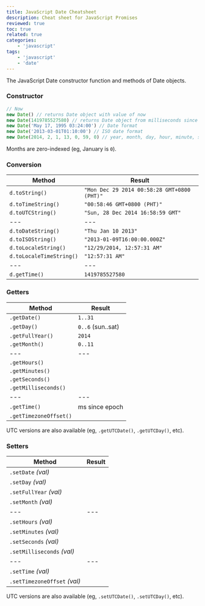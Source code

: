 ```yaml
---
title: JavaScript Date Cheatsheet
description: Cheat sheet for JavaScript Promises
reviewed: true
toc: true
related: true
categories:
    - 'javascript'
tags:
    - 'javascript'
    - 'date'
---
```


The JavaScript Date constructor function and methods of Date objects.

<!--more-->

### Constructor

```js
// Now
new Date() // returns Date object with value of now
new Date(1419785527580) // returns Date object from milliseconds since epoch
new Date('May 17, 1995 03:24:00') // Date format
new Date('2013-03-01T01:10:00') // ISO date format
new Date(2014, 2, 1, 13, 0, 59, 0) // year, month, day, hour, minute, second, milliseconds
```

Months are zero-indexed (eg, January is `0`).

### Conversion

| Method                   | Result                                      |
| ------------------------ | ------------------------------------------- |
| `d.toString()`           | `"Mon Dec 29 2014 00:58:28 GMT+0800 (PHT)"` |
| `d.toTimeString()`       | `"00:58:46 GMT+0800 (PHT)"`                 |
| `d.toUTCString()`        | `"Sun, 28 Dec 2014 16:58:59 GMT"`           |
| ---                      | ---                                         |
| `d.toDateString()`       | `"Thu Jan 10 2013"`                         |
| `d.toISOString()`        | `"2013-01-09T16:00:00.000Z"`                |
| `d.toLocaleString()`     | `"12/29/2014, 12:57:31 AM"`                 |
| `d.toLocaleTimeString()` | `"12:57:31 AM"`                             |
| ---                      | ---                                         |
| `d.getTime()`            | `1419785527580`                             |

### Getters

| Method                 | Result            |
| ---------------------- | ----------------- |
| `.getDate()`           | `1..31`           |
| `.getDay()`            | `0..6` (sun..sat) |
| `.getFullYear()`       | `2014`            |
| `.getMonth()`          | `0..11`           |
| ---                    | ---               |
| `.getHours()`          |                   |
| `.getMinutes()`        |                   |
| `.getSeconds()`        |                   |
| `.getMilliseconds()`   |                   |
| ---                    | ---               |
| `.getTime()`           | ms since epoch    |
| `.getTimezoneOffset()` |                   |

UTC versions are also available (eg, `.getUTCDate()`, `.getUTCDay()`, etc).

### Setters

| Method                       | Result |
| ---------------------------- | ------ |
| `.setDate` _(val)_           |        |
| `.setDay` _(val)_            |        |
| `.setFullYear` _(val)_       |        |
| `.setMonth` _(val)_          |        |
| ---                          | ---    |
| `.setHours` _(val)_          |        |
| `.setMinutes` _(val)_        |        |
| `.setSeconds` _(val)_        |        |
| `.setMilliseconds` _(val)_   |        |
| ---                          | ---    |
| `.setTime` _(val)_           |        |
| `.setTimezoneOffset` _(val)_ |        |

UTC versions are also available (eg, `.setUTCDate()`, `.setUTCDay()`, etc).
